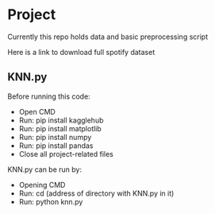 # Project

Currently this repo holds data and basic preprocessing script

Here is a link to download full spotify dataset

## KNN.py

Before running this code:
- Open CMD
- Run: pip install kagglehub
- Run: pip install matplotlib
- Run: pip install numpy
- Run: pip install pandas
- Close all project-related files

KNN.py can be run by:
- Opening CMD
- Run: cd (address of directory with KNN.py in it)
- Run: python knn.py
